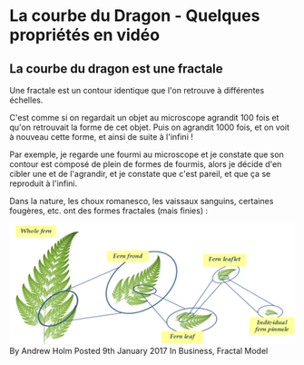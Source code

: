 # La courbe du Dragon - Quelques propriétés en vidéo

## La courbe du dragon est une fractale

Une fractale est un contour identique que l'on retrouve à différentes échelles.

C'est comme si on regardait un objet au microscope agrandit 100 fois et qu'on retrouvait la forme de cet objet. Puis on agrandit 1000 fois, et on voit à nouveau cette forme, et ainsi de suite à l'infini !

Par exemple, je regarde une fourmi au microscope et je constate que son contour est composé de plein de formes de fourmis, alors je décide d'en cibler une et de l'agrandir, et je constate que c'est pareil, et que ça se reproduit à l'infini.

Dans la nature, les choux romanesco, les vaissaux sanguins, certaines fougères, etc. ont des formes fractales (mais finies) :

![Fern6](img/Fern6.png) 
By Andrew Holm  Posted 9th January 2017  In Business, Fractal Model
